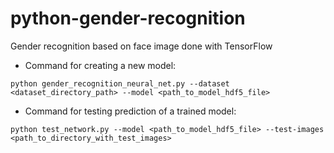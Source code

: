 # python-gender-recognition
Gender recognition based on face image done with TensorFlow

* Command for creating a new model:

`python gender_recognition_neural_net.py --dataset <dataset_directory_path> --model <path_to_model_hdf5_file>`

* Command for testing prediction of a trained model:

`python test_network.py --model <path_to_model_hdf5_file> --test-images <path_to_directory_with_test_images>`
